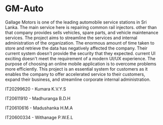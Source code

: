 # GM-Auto

Gallage Motors is one of the leading automobile service stations in Sri Lanka. The main service here is repairing common rail injectors. other than that company provides sells vehicles, spare parts, and vehicle maintenance services. The project aims to streamline the services and internal administration of the organization. The enormous amount of time taken to store and retrieve the data has negatively affected the company. Their current system doesn't provide the security that they expected. current UI exciting doesn't meet the requirement of a modern UI/UX experience. The purpose of choosing an online mobile application is to overcome problems more efficiently. This project is an essential system for customers as it enables the company to offer accelerated service to their customers, expand their business, and streamline corporate internal administration.

IT20299620 - Kumara K.V.Y.S

IT20611910 - Madhuranga B.D.H

IT20610616 - Madushanka H.M.A

IT20600334 - Withanage P.W.E.L
